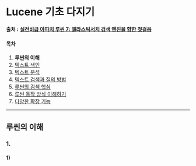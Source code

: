 # Lucene 기초 다지기

 **출처 :** [**실전비급 아파치 루씬 7: 엘라스틱서치 검색 엔진을 향한 첫걸음**](https://book.naver.com/bookdb/book_detail.nhn?bid=14134564)

#### 목차

1. **루씬의 이해**
2. [텍스트 색인]()
3. [텍스트 분석]()
4. [텍스트 검색과 질의 방법]()
5. [루씬의 검색 핵심]()
6. [루씬 동작 방식 이해하기]()
7. [다양한 확장 기능]()



___

## 루씬의 이해

### 1. 

#### 1)